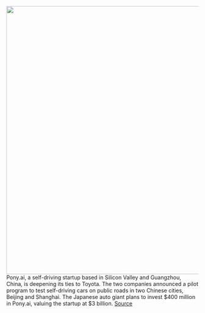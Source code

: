 <img src='https://cdn.vox-cdn.com/thumbor/OyjHPpG9tupHWeZzyIrTTIMuaC0=/0x0:2720x1322/1200x800/filters:focal(1143x444:1577x878)/cdn.vox-cdn.com/uploads/chorus_image/image/66375289/Photo1.0.png' width='700px' /><br/>
Pony.ai, a self-driving startup based in Silicon Valley and Guangzhou, China, is deepening its ties to Toyota. The two companies announced a pilot program to test self-driving cars on public roads in two Chinese cities, Beijing and Shanghai. The Japanese auto giant plans to invest $400 million in Pony.ai, valuing the startup at $3 billion.
<a href='https://www.theverge.com/2020/2/25/21152817/toyota-pony-ai-self-driving-car-investment-valuation-china-silicon-valley'> Source <a/>